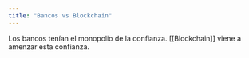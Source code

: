 ```yaml
---
title: "Bancos vs Blockchain"
---
```


Los bancos tenían el monopolio de la confianza. 
[[Blockchain]] viene a amenzar esta confianza.